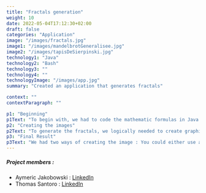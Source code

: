 ```yaml
---
title: "Fractals generation"
weight: 10
date: 2022-05-04T17:12:30+02:00
draft: false
categories: "Application"
image: "/images/fractals.jpg"
image1: "/images/mandelbrotGeneralisee.jpg"
image2: "/images/tapisDeSierpinski.jpg"
technology1: "Java"
technology2: "Bash"
technology3: ""
technology4: ""
technologyImage: "/images/app.jpg"
summary: "Created an application that generates fractals"

context: ""
contextParagraph: ""

p1: "Beginning"
p1Text: "To begin with, we had to code the mathematic formulas in Java. It was not the hardest thing to do except the few design patterns we had to  use, just like an iterator for example. The biggest issue we bad was with Sierpinspki fractals as we needed to use Recursivity, but Aymeric made it out for us. On my side, I was coding the complex points and their representation in plans, as this is what we used to represent the fractals."
p2: "Creating the images"
p2Text: "To generate the fractals, we logically needed to create graphic representation for them. We made classes that would do this for us, using a few adaptors as well as a builder to do that. After launching the program, we would get an image saved at the root of this one, with the name we gave it."
p3: "Final Result"
p3Text: "We had two ways of creating the image : You could either use a test class which we had, or use bash programs made for each fractal. You could choose the colors the fractal would have, the zoom, the size of the image and so many parameters which made every new picture wonderful. It was a very hard project, with it's ups and down (me being sick and had fever for the whole week was one of those haha) but hey we made it, and that's what matters."
---
```


##### Project members :
- Aymeric Jakobowski : [LinkedIn](https://www.linkedin.com/in/aymeric-jakobowski/)
- Thomas Santoro  : [LinkedIn](https://www.linkedin.com/in/thomas-santoro/)